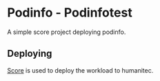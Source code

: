 # Podinfo - Podinfotest

A simple score project deploying podinfo.

## Deploying

[Score](https://score.dev/) is used to deploy the workload to humanitec.
